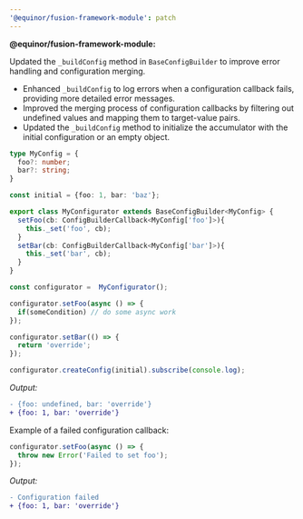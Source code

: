 ```yaml
---
'@equinor/fusion-framework-module': patch
---
```


**@equinor/fusion-framework-module:**

Updated the `_buildConfig` method in `BaseConfigBuilder` to improve error handling and configuration merging.

- Enhanced `_buildConfig` to log errors when a configuration callback fails, providing more detailed error messages.
- Improved the merging process of configuration callbacks by filtering out undefined values and mapping them to target-value pairs.
- Updated the `_buildConfig` method to initialize the accumulator with the initial configuration or an empty object.

```ts
type MyConfig = {
  foo?: number;
  bar?: string;
}

const initial = {foo: 1, bar: 'baz'};

export class MyConfigurator extends BaseConfigBuilder<MyConfig> {
  setFoo(cb: ConfigBuilderCallback<MyConfig['foo']>){
    this._set('foo', cb);
  }
  setBar(cb: ConfigBuilderCallback<MyConfig['bar']>){
    this._set('bar', cb);
  }
}

const configurator =  MyConfigurator();

configurator.setFoo(async () => {
  if(someCondition) // do some async work
});

configurator.setBar(() => {
  return 'override';
});

configurator.createConfig(initial).subscribe(console.log);
```
_Output:_

```diff
- {foo: undefined, bar: 'override'}
+ {foo: 1, bar: 'override'}
```

Example of a failed configuration callback:

```ts
configurator.setFoo(async () => {
  throw new Error('Failed to set foo');
});
```

_Output:_
```diff
- Configuration failed
+ {foo: 1, bar: 'override'}
```